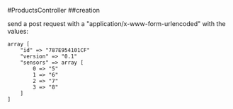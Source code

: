 #ProductsController
##creation

send a post request with a "application/x-www-form-urlencoded" with the values:

    array [
        "id" => "787E954101CF"
        "version" => "0.1"
        "sensors" => array [
            0 => "5"
            1 => "6"
            2 => "7"
            3 => "8"
        ]
    ]